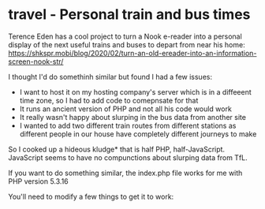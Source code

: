 # travel - Personal train and bus times

Terence Eden has a cool project to turn a Nook e-reader into a personal display of the next useful trains and buses to depart from near his home: https://shkspr.mobi/blog/2020/02/turn-an-old-ereader-into-an-information-screen-nook-str/ 

I thought I'd do somethinh similar but found I had a few issues:
- I want to host it on my hosting company's server which is in a diffeeent time zone, so I had to add code to comepnsate for that
- It runs an ancient version of PHP and not all his code would work
- It really wasn't happy about slurping in the bus data from another site
- I wanted to add two different train routes from different stations as different people in our house have completely different journeys to make

So I cooked up a hideous kludge* that is half PHP, half-JavaScript. JavaScript seems to have no compunctions about slurping data from TfL.

If you want to do something similar, the index.php file works for me with PHP version 5.3.16

You'll need to modify a few things to get it to work:
